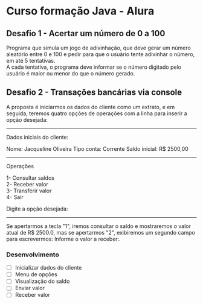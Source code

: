 # Curso formação Java - Alura

## Desafio 1 - Acertar um número de 0 a 100

Programa que simula um jogo de adivinhação, que deve gerar um número aleatório entre 0 e 100 e pedir para que o usuário tente adivinhar o número, em até 5 tentativas. <br>
A cada tentativa, o programa deve informar se o número digitado pelo usuário é maior ou menor do que o número gerado.

## Desafio 2 - Transações bancárias via console

A proposta é iniciarmos os dados do cliente como um extrato, e em seguida, teremos quatro opções de operações com a linha para inserir a opção desejada:

***********************
Dados iniciais do cliente:

Nome: Jacqueline Oliveira
Tipo conta: Corrente
Saldo inicial: R$ 2500,00
***********************

Operações

1- Consultar saldos <br>
2- Receber valor  <br>
3- Transferir valor  <br>
4- Sair  <br>

Digite a opção desejada:



*******************
Se apertarmos a tecla "1", iremos consultar o saldo e mostraremos o valor atual de R$ 2500.0, mas se apertarmos "2", exibiremos um segundo campo para escrevermos: Informe o valor a receber:.


### Desenvolvimento


-[ ] Inicializar dados do cliente
-[ ] Menu de opções
-[ ] Visualização do saldo
-[ ] Enviar valor
-[ ] Receber valor